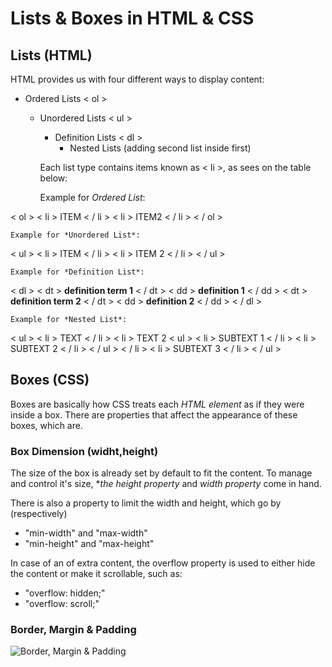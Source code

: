 # Lists & Boxes in HTML & CSS

## Lists (HTML)

HTML provides us with four different ways to display content:

- Ordered Lists < ol >
  - Unordered Lists < ul >
    - Definition Lists < dl >
      - Nested Lists (adding second list inside first)

    Each list type contains items known as < li >, as sees on the table below:

    Example for *Ordered List*:

< ol >
 < li > ITEM < / li >
 < li > ITEM2  < / li >
< / ol >

    Example for *Unordered List*:

< ul >
 < li > ITEM < / li >
 < li > ITEM 2 < / li >
< / ul >

    Example for *Definition List*:

< dl >
 < dt > **definition term 1** < / dt >
  < dd > **definition 1** < / dd >
 < dt > **definition term 2** < / dt >
  < dd > **definition 2** < / dd >
< / dl >

    Example for *Nested List*:

< ul >
 < li > TEXT < / li >
 < li > TEXT 2
   < ul >
      < li > SUBTEXT 1 < / li >
      < li > SUBTEXT 2 < / li >
< / ul >
 < / li >
 < li > SUBTEXT 3 < / li >
 < / ul >

## Boxes (CSS)

Boxes are basically how CSS treats each *HTML element* as if they were inside a box. There are properties that affect the appearance of these boxes, which are.

### Box Dimension (widht,height)

The size of the box is already set by default to fit the content. To manage and control it's size, **the height property* and *width property* come in hand.

There is also a property to limit the width and height, which go by (respectively)

- "min-width" and "max-width"
- "min-height" and "max-height"

In case of an of extra content, the overflow property is used to either hide the content or make it scrollable, such as:

- "overflow: hidden;"
- "overflow: scroll;"

### Border, Margin & Padding

![Border, Margin & Padding ](https://sabe.io/classes/css/css-box-model-padding-border-margin/css-box-model.png)